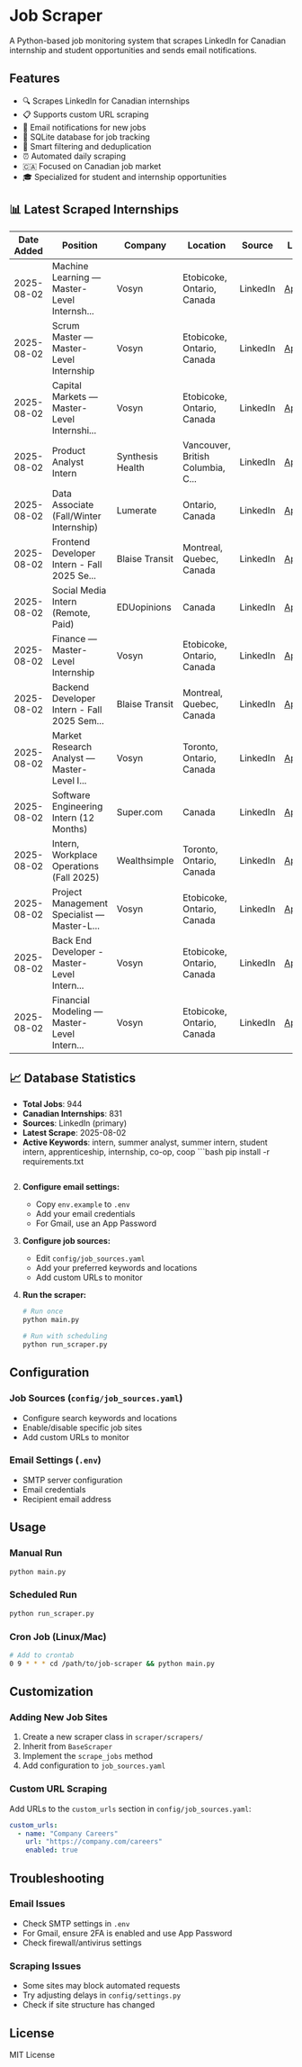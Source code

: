 # Job Scraper

A Python-based job monitoring system that scrapes LinkedIn for Canadian internship and student opportunities and sends email notifications.

## Features

- 🔍 Scrapes LinkedIn for Canadian internships
- 📋 Supports custom URL scraping
- 📧 Email notifications for new jobs
- 💾 SQLite database for job tracking
- 🎯 Smart filtering and deduplication
- ⏰ Automated daily scraping
- 🇨🇦 Focused on Canadian job market
- 🎓 Specialized for student and internship opportunities

## 📊 Latest Scraped Internships

| Date Added | Position | Company | Location | Source | Link |
|------------|----------|---------|----------|---------|------|
| 2025-08-02 | Machine Learning — Master-Level Internsh... | Vosyn | Etobicoke, Ontario, Canada | LinkedIn | [Apply](https://ca.linkedin.com/jobs/view/machine-learning-%E2%80%94-master-level-internship-at-vosyn-4262383783?position=1&pageNum=0&refId=656qk1kEFerXbHQMyzjvpA%3D%3D&trackingId=BBKX9MwG70X%2BdRZ28zsBkA%3D%3D) |
| 2025-08-02 | Scrum Master — Master-Level Internship | Vosyn | Etobicoke, Ontario, Canada | LinkedIn | [Apply](https://ca.linkedin.com/jobs/view/scrum-master-%E2%80%94-master-level-internship-at-vosyn-4262382824?position=2&pageNum=0&refId=656qk1kEFerXbHQMyzjvpA%3D%3D&trackingId=4f0guW2bqWuF2YwqSP2fBg%3D%3D) |
| 2025-08-02 | Capital Markets — Master-Level Internshi... | Vosyn | Etobicoke, Ontario, Canada | LinkedIn | [Apply](https://ca.linkedin.com/jobs/view/capital-markets-%E2%80%94-master-level-internship-at-vosyn-4262302423?position=3&pageNum=0&refId=656qk1kEFerXbHQMyzjvpA%3D%3D&trackingId=Dpno7ee76n4ukZKK3caAgA%3D%3D) |
| 2025-08-02 | Product Analyst Intern | Synthesis Health | Vancouver, British Columbia, C... | LinkedIn | [Apply](https://ca.linkedin.com/jobs/view/product-analyst-intern-at-synthesis-health-4264968466?position=4&pageNum=0&refId=656qk1kEFerXbHQMyzjvpA%3D%3D&trackingId=6ZY%2BpMHJTi43g6%2BaVi2zaw%3D%3D) |
| 2025-08-02 | Data Associate (Fall/Winter Internship) | Lumerate | Ontario, Canada | LinkedIn | [Apply](https://ca.linkedin.com/jobs/view/data-associate-fall-winter-internship-at-lumerate-4268384479?position=5&pageNum=0&refId=656qk1kEFerXbHQMyzjvpA%3D%3D&trackingId=YQ8NfUSE8iLhakAeCZf57w%3D%3D) |
| 2025-08-02 | Frontend Developer Intern - Fall 2025 Se... | Blaise Transit | Montreal, Quebec, Canada | LinkedIn | [Apply](https://ca.linkedin.com/jobs/view/frontend-developer-intern-fall-2025-semester-sept-dec-remote-canada-at-blaise-transit-4271809699?position=6&pageNum=0&refId=656qk1kEFerXbHQMyzjvpA%3D%3D&trackingId=xVnLQQnCqIEZj5EUAyI2jw%3D%3D) |
| 2025-08-02 | Social Media Intern (Remote, Paid) | EDUopinions | Canada | LinkedIn | [Apply](https://ca.linkedin.com/jobs/view/social-media-intern-remote-paid-at-eduopinions-4276230336?position=7&pageNum=0&refId=656qk1kEFerXbHQMyzjvpA%3D%3D&trackingId=u6FB%2BGktCsQH9DBvu658dQ%3D%3D) |
| 2025-08-02 | Finance — Master-Level Internship | Vosyn | Etobicoke, Ontario, Canada | LinkedIn | [Apply](https://ca.linkedin.com/jobs/view/finance-%E2%80%94-master-level-internship-at-vosyn-4263124558?position=8&pageNum=0&refId=656qk1kEFerXbHQMyzjvpA%3D%3D&trackingId=A5%2FcTCkGs%2FqwgTw24ibTBw%3D%3D) |
| 2025-08-02 | Backend Developer Intern - Fall 2025 Sem... | Blaise Transit | Montreal, Quebec, Canada | LinkedIn | [Apply](https://ca.linkedin.com/jobs/view/backend-developer-intern-fall-2025-semester-sept-dec-remote-canada-at-blaise-transit-4271811490?position=9&pageNum=0&refId=656qk1kEFerXbHQMyzjvpA%3D%3D&trackingId=yGXwXkEFIfgvh2VCL0lexg%3D%3D) |
| 2025-08-02 | Market Research Analyst — Master-Level I... | Vosyn | Toronto, Ontario, Canada | LinkedIn | [Apply](https://ca.linkedin.com/jobs/view/market-research-analyst-%E2%80%94-master-level-internship-at-vosyn-4262300615?position=10&pageNum=0&refId=656qk1kEFerXbHQMyzjvpA%3D%3D&trackingId=zRgFR56EW5EAp82OBUSfMQ%3D%3D) |
| 2025-08-02 | Software Engineering Intern (12 Months) | Super.com | Canada | LinkedIn | [Apply](https://ca.linkedin.com/jobs/view/software-engineering-intern-12-months-at-super-com-4224023593?position=11&pageNum=0&refId=656qk1kEFerXbHQMyzjvpA%3D%3D&trackingId=28O3RiX1f%2FzUbuW2WNuuCg%3D%3D) |
| 2025-08-02 | Intern, Workplace Operations (Fall 2025) | Wealthsimple | Toronto, Ontario, Canada | LinkedIn | [Apply](https://ca.linkedin.com/jobs/view/intern-workplace-operations-fall-2025-at-wealthsimple-4263148330?position=12&pageNum=0&refId=656qk1kEFerXbHQMyzjvpA%3D%3D&trackingId=%2BlZvZfnO0auoZbNrBWnr5Q%3D%3D) |
| 2025-08-02 | Project Management Specialist — Master-L... | Vosyn | Etobicoke, Ontario, Canada | LinkedIn | [Apply](https://ca.linkedin.com/jobs/view/project-management-specialist-%E2%80%94-master-level-internship-at-vosyn-4262305158?position=13&pageNum=0&refId=656qk1kEFerXbHQMyzjvpA%3D%3D&trackingId=apwQvHbgwMFrxO5wteLGpQ%3D%3D) |
| 2025-08-02 | Back End Developer - Master-Level Intern... | Vosyn | Etobicoke, Ontario, Canada | LinkedIn | [Apply](https://ca.linkedin.com/jobs/view/back-end-developer-master-level-internship-at-vosyn-4262304286?position=14&pageNum=0&refId=656qk1kEFerXbHQMyzjvpA%3D%3D&trackingId=LVDBAk6Ys9IGahGQPVPPZA%3D%3D) |
| 2025-08-02 | Financial Modeling — Master-Level Intern... | Vosyn | Etobicoke, Ontario, Canada | LinkedIn | [Apply](https://ca.linkedin.com/jobs/view/financial-modeling-%E2%80%94-master-level-internship-at-vosyn-4263121744?position=15&pageNum=0&refId=656qk1kEFerXbHQMyzjvpA%3D%3D&trackingId=v3ECma15JFioGRlTm4yLRA%3D%3D) || 2025-08-02 | Financial Modeling — Master-Level Intern... | Vosyn | Etobicoke, Ontario, Canada | LinkedIn | [Apply](https://ca.linkedin.com/jobs/view/financial-modeling-%E2%80%94-master-level-internship-at-vosyn-4263121744?position=15&pageNum=0&refId=02C%2F%2BIkgYsAS6aQXk4Fqsg%3D%3D&trackingId=joCWIn4SJTn2hXRimCK5CQ%3D%3D) || 2025-08-02 | Financial Modeling — Master-Level Intern... | Vosyn | Etobicoke, Ontario, Canada | LinkedIn | [Apply](https://ca.linkedin.com/jobs/view/financial-modeling-%E2%80%94-master-level-internship-at-vosyn-4263121744?position=15&pageNum=0&refId=%2FvIbUF%2FwdWXM708GdUoBJg%3D%3D&trackingId=hc6MdsuP8a1jxjfsRNf37Q%3D%3D) || 2025-08-02 | Financial Modeling — Master-Level Internship | Vosyn | Etobicoke, Ontario, Canada | LinkedIn |*Last updated: August 02, 2025*

## 📈 Database Statistics

- **Total Jobs**: 944
- **Canadian Internships**: 831
- **Sources**: LinkedIn (primary)
- **Latest Scrape**: 2025-08-02
- **Active Keywords**: intern, summer analyst, summer intern, student intern, apprenticeship, internship, co-op, coop   ```bash
   pip install -r requirements.txt
   ```

2. **Configure email settings:**
   - Copy `env.example` to `.env`
   - Add your email credentials
   - For Gmail, use an App Password

3. **Configure job sources:**
   - Edit `config/job_sources.yaml`
   - Add your preferred keywords and locations
   - Add custom URLs to monitor

4. **Run the scraper:**
   ```bash
   # Run once
   python main.py
   
   # Run with scheduling
   python run_scraper.py
   ```

## Configuration

### Job Sources (`config/job_sources.yaml`)
- Configure search keywords and locations
- Enable/disable specific job sites
- Add custom URLs to monitor

### Email Settings (`.env`)
- SMTP server configuration
- Email credentials
- Recipient email address

## Usage

### Manual Run
```bash
python main.py
```

### Scheduled Run
```bash
python run_scraper.py
```

### Cron Job (Linux/Mac)
```bash
# Add to crontab
0 9 * * * cd /path/to/job-scraper && python main.py
```

## Customization

### Adding New Job Sites
1. Create a new scraper class in `scraper/scrapers/`
2. Inherit from `BaseScraper`
3. Implement the `scrape_jobs` method
4. Add configuration to `job_sources.yaml`

### Custom URL Scraping
Add URLs to the `custom_urls` section in `config/job_sources.yaml`:

```yaml
custom_urls:
  - name: "Company Careers"
    url: "https://company.com/careers"
    enabled: true
```

## Troubleshooting

### Email Issues
- Check SMTP settings in `.env`
- For Gmail, ensure 2FA is enabled and use App Password
- Check firewall/antivirus settings

### Scraping Issues
- Some sites may block automated requests
- Try adjusting delays in `config/settings.py`
- Check if site structure has changed

## License

MIT License 